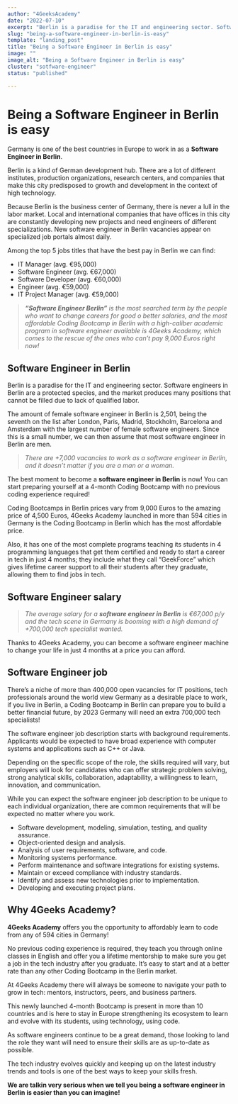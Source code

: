 ```yaml
---
author: "4GeeksAcademy"
date: "2022-07-10"
excerpt: "Berlin is a paradise for the IT and engineering sector. Software engineers in Berlin are a protected species, and the market produces many positions that cannot be filled due to lack of qualified labor."
slug: "being-a-software-engineer-in-berlin-is-easy"
template: "landing_post"
title: "Being a Software Engineer in Berlin is easy"
image: ""
image_alt: "Being a Software Engineer in Berlin is easy"
cluster: "sotfware-engineer"
status: "published"

---
```


# Being a Software Engineer in Berlin is easy

Germany is one of the best countries in Europe to work in as a **Software Engineer in Berlin**.

Berlin is a kind of German development hub. There are a lot of different institutes, production organizations, research centers, and companies that make this city predisposed to growth and development in the context of high technology.

Because Berlin is the business center of Germany, there is never a lull in the labor market. Local and international companies that have offices in this city are constantly developing new projects and need engineers of different specializations. New software engineer in Berlin vacancies appear on specialized job portals almost daily.

Among the top 5 jobs titles that have the best pay in Berlin we can find:

- IT Manager (avg. €95,000)
- Software Engineer (avg. €67,000)
- Software Developer (avg. €60,000)
- Engineer (avg. €59,000)
- IT Project Manager (avg. €59,000)

> ***“Software Engineer Berlin”** is the most searched term by the people who want to change careers for good o better salaries, and the most affordable Coding Bootcamp in Berlin with a high-caliber academic program in software engineer available is 4Geeks Academy, which comes to the rescue of the ones who can’t pay 9,000 Euros right now!*
> 

## Software Engineer in Berlin

Berlin is a paradise for the IT and engineering sector. Software engineers in Berlin are a protected species, and the market produces many positions that cannot be filled due to lack of qualified labor.

The amount of female software engineer in Berlin is 2,501, being the seventh on the list after London, Paris, Madrid, Stockholm, Barcelona and Amsterdam with the largest number of female software engineers. Since this is a small number, we can then assume that most software engineer in Berlin are men.

> *There are +7,000 vacancies to work as a software engineer in Berlin, and it doesn’t matter if you are a man or a woman.*
> 

The best moment to become a **software engineer in Berlin** is now! You can start preparing yourself at a 4-month Coding Bootcamp with no previous coding experience required!

Coding Bootcamps in Berlin prices vary from 9,000 Euros to the amazing price of 4,500 Euros, 4Geeks Academy launched in more than 594 cities in Germany is the Coding Bootcamp in Berlin which has the most affordable price.

Also, it has one of the most complete programs teaching its students in 4 programming languages that get them certified and ready to start a career in tech in just 4 months; they include what they call “GeekForce” which gives lifetime career support to all their students after they graduate, allowing them to find jobs in tech.

## Software Engineer salary

> *The average salary for a **software engineer in Berlin** is €67,000 p/y and the tech scene in Germany is booming with a high demand of +700,000 tech specialist wanted.*
> 

Thanks to 4Geeks Academy, you can become a software engineer machine to change your life in just 4 months at a price you can afford.

## Software Engineer job

There’s a niche of more than 400,000 open vacancies for IT positions, tech professionals around the world view Germany as a desirable place to work, if you live in Berlin, a Coding Bootcamp in Berlin can prepare you to build a better financial future, by 2023 Germany will need an extra 700,000 tech specialists!

The software engineer job description starts with background requirements. Applicants would  be expected to have broad experience with computer systems and applications such as C++ or Java.

Depending on the specific scope of the role, the skills required will vary, but employers will look for candidates who can offer strategic problem solving, strong analytical skills, collaboration, adaptability, a willingness to learn, innovation, and communication.

While you can expect the software engineer job description to be unique to each individual organization, there are common requirements that will be expected no matter where you work.

- Software development, modeling, simulation, testing, and quality assurance.
- Object-oriented design and analysis.
- Analysis of user requirements, software, and code.
- Monitoring systems performance.
- Perform maintenance and software integrations for existing systems.
- Maintain or exceed compliance with industry standards.
- Identify and assess new technologies prior to implementation.
- Developing and executing project plans.

## Why 4Geeks Academy?

**4Geeks Academy** offers you the opportunity to affordably learn to code from any of 594 cities in Germany!

No previous coding experience is required, they teach you through online classes in English and offer you a lifetime mentorship to make sure you get a job in the tech industry after you graduate. It’s easy to start and at a better rate than any other Coding Bootcamp in the Berlin market.

At 4Geeks Academy there will always be someone to navigate your path to grow in tech: mentors, instructors, peers, and business partners.

This newly launched 4-month Bootcamp is present in more than 10 countries and is here to stay in Europe strengthening its ecosystem to learn and evolve with its students, using technology, using code.

As software engineers continue to be a great demand, those looking to land the role they want will need to ensure their skills are as up-to-date as possible.

The tech industry evolves quickly and keeping up on the latest industry trends and tools is one of the best ways to keep your skills fresh.

**We are talkin very serious when we tell you being a software engineer in Berlin is easier than you can imagine!**
